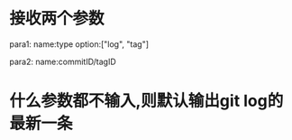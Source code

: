 # 接收两个参数
para1:
name:type
option:["log", "tag"]

para2:
name:commitID/tagID

# 什么参数都不输入,则默认输出git log的最新一条

